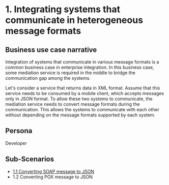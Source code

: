# 1. Integrating systems that communicate in heterogeneous message formats

## Business use case narrative

Integration of systems that communicate in various message formats is a common business case in enterprise integration. 
In this business case, some mediation service is required in the middle to bridge the communication gap among the systems.

Let's consider a service that returns data in XML format. 
Assume that this service needs to be consumed by a mobile client, which accepts messages only in JSON format. 
To allow these two systems to communicate, the mediation service needs to convert message formats during the communication. 
This allows the systems to communicate with each other without depending on the message formats supported by each system.

## Persona
Developer 

## Sub-Scenarios
- [1.1 Converting SOAP message to JSON](https://github.com/wso2/product-ei/tree/scenarios-docs/scenarios/1-integrating-systems-that-communicate-in-heterogeneous-message-formats/1.1-converting-soap-to-json)
- 1.2 Converting POX message to JSON
